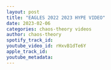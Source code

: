 ```yaml
---
layout: post
title: "EAGLES 2022 2023 HYPE VIDEO"
date: 2023-02-06
categories: chaos-theory videos
author: chaos-theory
spotify_track_id: 
youtube_video_id: rHxvB1dTe6Y
apple_track_id: 
youtube_metadata: 
---
```

